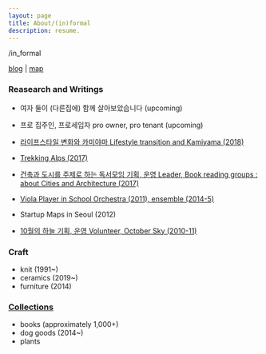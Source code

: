 ```yaml
---
layout: page
title: About/(in)formal
description: resume.
---
```



/in_formal


[blog](https://placenesss.tumblr.com/) |  [map]()


### Reasearch and Writings

* 여자 둘이 (다른집에) 함께 살아보았습니다 (upcoming)


* 프로 집주인, 프로세입자 pro owner, pro tenant (upcoming)


* [라이프스타일 변화와 카미야마 Lifestyle transition and Kamiyama (2018)]()


* [Trekking Alps (2017)](/trekking-alps)


* [건축과 도시를 주제로 하는 독서모임 기획, 운영  Leader, Book reading groups : about Cities and Architecture (2017)](http://www.dosi.or.kr/%ea%b1%b7%ea%b3%a0%ec%8b%b6%ec%9d%80%eb%8f%84%ec%8b%9c-2017-%ec%97%ac%eb%a6%84%ed%98%b8/)


* [Viola Player in School Orchestra (2011), ensemble (2014-5)]()


* Startup Maps in Seoul (2012)


* [10월의 하늘 기획, 운영 Volunteer, October Sky (2010-11)]()



### Craft
* knit (1991~)
* ceramics (2019~)
* furniture (2014)


### [Collections](/category-collections.md)
* books (approximately 1,000+)
* dog goods (2014~) 
* plants
